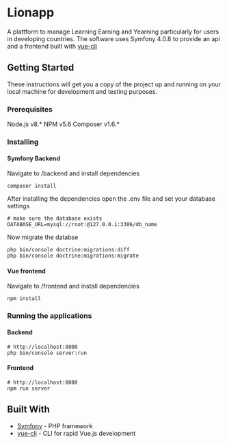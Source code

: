 # Lionapp 

A plattform to manage Learning Earning and Yearning particularly for users in developing countries.
The software uses Symfony 4.0.8 to provide an api and a frontend built with [vue-cli](https://github.com/vuejs/vue-cli/)

## Getting Started

These instructions will get you a copy of the project up and running on your local machine for development and testing purposes.

### Prerequisites

Node.js v8.*
NPM v5.6
Composer v1.6.*


### Installing

#### Symfony Backend

Navigate to /backend and install dependencies

```
composer install
```

After installing the dependencies open the .env file and set your database settings

```
# make sure the database exists
DATABASE_URL=mysql://root:@127.0.0.1:3306/db_name
```
Now migrate the databse

```
php bin/console doctrine:migrations:diff
php bin/console doctrine:migrations:migrate
```

#### Vue frontend

Navigate to /frontend and install dependencies

```
npm install
```


### Running the applications


#### Backend

```
# http://localhost:8000
php bin/console server:run
```

#### Frontend

```
# http://localhost:8080
npm run server
```


## Built With

* [Symfony](https://symfony.com/) - PHP framework
* [vue-cli](https://github.com/vuejs/vue-cli/) - CLI for rapid Vue.js development


